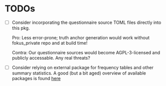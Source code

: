 # TODOs

-   [ ] Consider incorporating the questionnaire source TOML files directly into this pkg.

    Pro: Less error-prone; truth anchor generation would work without fokus_private repo and at build time!

    Contra: Our questionnaire sources would become AGPL-3-licensed and publicly accessable. Any real threats?

- [ ] Consider relying on external package for frequency tables and other summary statistics. A good (but a bit aged) overview of available packages is found
  [here](https://dabblingwithdata.wordpress.com/2017/12/20/my-favourite-r-package-for-frequency-tables/)
